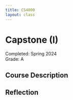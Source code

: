 ```yaml
---
title: CS4000
layout: class
---
```


# Capstone (I)

Completed: Spring 2024\
Grade: A

## Course Description

## Reflection
